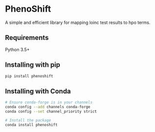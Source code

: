 # PhenoShift
A simple and efficient library for mapping loinc test results to hpo terms.

## Requirements
Python 3.5+

## Installing with pip

```bash
pip install phenoshift
```

## Installing with Conda

```bash
# Ensure conda-forge is in your channels
conda config --add channels conda-forge
conda config --set channel_priority strict

# Install the package
conda install phenoshift
```








